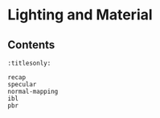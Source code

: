 Lighting and Material
=====================

Contents
--------

```{toctree}
:titlesonly:

recap
specular
normal-mapping
ibl
pbr
```
